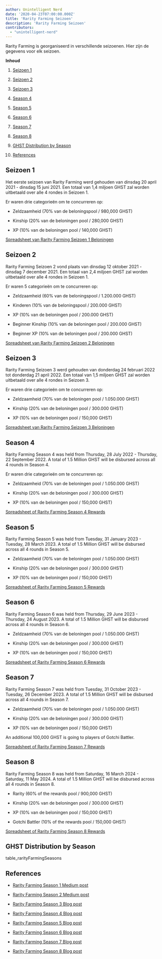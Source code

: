 ```yaml
---
author: Unintelligent Nerd
date: '2020-04-23T07:00:00.000Z'
title: 'Rarity Farming Seizoen'
description: 'Rarity Farming Seizoen'
contributors:
  - "unintelligent-nerd"
---
```


Rarity Farming is georganiseerd in verschillende seizoenen. Hier zijn de gegevens voor elk seizoen.

<div class="contentsBox">

**Inhoud**

<ol>
<li><a href=#season-1>Seizoen 1</a></p>
<li><a href=#season-2>Seizoen 2</a></p>
<li><a href=#season-3>Seizoen 3</a></p>
<li><a href=#season-4>Season 4</a></p>
<li><a href=#season-5>Season 5</a></p>
<li><a href=#season-6>Season 6</a></p>
<li><a href=#season-7>Season 7</a></p>
<li><a href=#season-8>Season 8</a></p>
<li><a href=#ghst-distribution-by-season>GHST Distribution by Season</a></p>
<li><a href=#references>References</a></p>
</ol>

</div>

## Seizoen 1

Het eerste seizoen van Rarity Farming werd gehouden van dinsdag 20 april 2021 - dinsdag 15 juni 2021. Een totaal van 1,4 miljoen GHST zal worden uitbetaald over alle 4 rondes in Seizoen 1.

Er waren drie categorieën om te concurreren op:

* Zeldzaamheid (70% van de beloningspool / 980,000 GHST)

* Kinship (20% van de beloningen pool / 280,000 GHST)

* XP (10% van de beloningen pool / 140,000 GHST)

[Spreadsheet van Rarity Farming Seizoen 1 Beloningen](https://docs.google.com/spreadsheets/d/1Q8vvu38B5cgs2zor8GmkBNHOT9ZZ6i1OBe8JvNlHSFI/)

## Seizoen 2

Rarity Farming Seizoen 2 vond plaats van dinsdag 12 oktober 2021 - dinsdag 7 december 2021. Een totaal van 2,4 miljoen GHST zal worden uitbetaald over alle 4 rondes in Seizoen 1.

Er waren 5 categorieën om te concurreren op:

* Zeldzaamheid (60% van de beloningspool / 1.200.000 GHST)

* Kinderen (10% van de beloningspool / 200.000 GHST)

* XP (10% van de beloningen pool / 200.000 GHST)

* Beginner Kinship (10% van de beloningen pool / 200.000 GHST)

* Beginner XP (10% van de beloningen pool / 200.000 GHST)

[Spreadsheet van Rarity Farming Seizoen 2 Beloningen](https://docs.google.com/spreadsheets/d/1H5MmCmMxTGlbae3FT-v-w7T5XH6pN7y9trAFlb4lxbQ/)

## Seizoen 3

Rarity Farming Seizoen 3 werd gehouden van donderdag 24 februari 2022 tot donderdag 21 april 2022. Een totaal van 1,5 miljoen GHST zal worden uitbetaald over alle 4 rondes in Seizoen 3.

Er waren drie categorieën om te concurreren op:

* Zeldzaamheid (70% van de beloningen pool / 1.050.000 GHST)

* Kinship (20% van de beloningen pool / 300.000 GHST)

* XP (10% van de beloningen pool / 150,000 GHST)

[Spreadsheet van Rarity Farming Seizoen 3 Beloningen](https://docs.google.com/spreadsheets/d/1jH6IEJ7Xu_YvblgEPX9UpT-phLelJ5XsmknkaxQOg7A/)

## Season 4

Rarity Farming Season 4 was held from Thursday, 28 July 2022 - Thursday, 22 September 2022. A total of 1.5 Million GHST will be disbursed across all 4 rounds in Season 4.

Er waren drie categorieën om te concurreren op:

* Zeldzaamheid (70% van de beloningen pool / 1.050.000 GHST)

* Kinship (20% van de beloningen pool / 300.000 GHST)

* XP (10% van de beloningen pool / 150,000 GHST)

[Spreadsheet of Rarity Farming Season 4 Rewards](https://docs.google.com/spreadsheets/d/1VWmd-DD_L45nBOCxIhtGvnBK_JnbmUNqWFRAPl-KwjU/)

## Season 5

Rarity Farming Season 5 was held from Tuesday, 31 January 2023 - Tuesday, 28 March 2023. A total of 1.5 Million GHST will be disbursed across all 4 rounds in Season 5.

* Zeldzaamheid (70% van de beloningen pool / 1.050.000 GHST)

* Kinship (20% van de beloningen pool / 300.000 GHST)

* XP (10% van de beloningen pool / 150,000 GHST)

[Spreadsheet of Rarity Farming Season 5 Rewards](https://docs.google.com/spreadsheets/d/1_7YoQgarJWauRb1KAkU3rIi9QMCrG3Zy4VI9vv7qyCA/)

## Season 6

Rarity Farming Season 6 was held from Thursday, 29 June 2023 - Thursday, 24 August 2023. A total of 1.5 Million GHST will be disbursed across all 4 rounds in Season 6.

* Zeldzaamheid (70% van de beloningen pool / 1.050.000 GHST)

* Kinship (20% van de beloningen pool / 300.000 GHST)

* XP (10% van de beloningen pool / 150,000 GHST)

[Spreadsheet of Rarity Farming Season 6 Rewards](https://docs.google.com/spreadsheets/d/1BkAhzkgkcDNVJKQ7bDL3etpjDjB7ml8iJuMzC1A-KlU/)

## Season 7

Rarity Farming Season 7 was held from Tuesday, 31 October 2023 - Tuesday, 26 December 2023. A total of 1.5 Million GHST will be disbursed across all 4 rounds in Season 7.

* Zeldzaamheid (70% van de beloningen pool / 1.050.000 GHST)

* Kinship (20% van de beloningen pool / 300.000 GHST)

* XP (10% van de beloningen pool / 150,000 GHST)

An additional 100,000 GHST is going to players of Gotchi Battler.

[Spreadsheet of Rarity Farming Season 7 Rewards](https://docs.google.com/spreadsheets/d/1TncwLzWN2HMwEzpAHXNBvTSkWX3kBGXXzpOd2hpb8Ow/)



## Season 8

Rarity Farming Season 8 was held from Saturday, 16 March 2024 - Saturday, 11 May 2024. A total of 1.5 Million GHST will be disbursed across all 4 rounds in Season 8.

* Rarity (60% of the rewards pool / 900,000 GHST)

* Kinship (20% van de beloningen pool / 300.000 GHST)

* XP (10% van de beloningen pool / 150,000 GHST)

* Gotchi Battler (10% of the rewards pool / 150,000 GHST)

[Spreadsheet of Rarity Farming Season 8 Rewards](https://docs.google.com/spreadsheets/d/1JXUbhiGBvj69cHMxkDiRcLvdeyHAZdcZVYpFmcIpPls/)

## GHST Distribution by Season

table_rarityFarmingSeasons

## References

* [Rarity Farming Season 1 Medium post](https://aavegotchi.medium.com/aavegotchi-rarity-farming-season-1-rewards-finalized-2db81e9f66e8)

* [Rarity Farming Season 2 Medium post](https://aavegotchi.medium.com/rarity-farming-season-2-is-coming-dates-announced-7047896eb3ab)

* [Rarity Farming Season 3 Blog post](https://blog.aavegotchi.com/aavegotchi-rarity-farming-season-3-is-coming/)

* [Rarity Farming Season 4 Blog post](https://blog.aavegotchi.com/aavegotchi-rarity-farming-season-4-is-comng/)

* [Rarity Farming Season 5 Blog post](https://blog.aavegotchi.com/aavegotchi-rarity-farming-season-5-is-coming/)

* [Rarity Farming Season 6 Blog post](https://blog.aavegotchi.com/announcing-aavegotchi-rarity-farming-season-6/)

* [Rarity Farming Season 7 Blog post](https://blog.aavegotchi.com/farming-frenzy-announcing-a-new-season-of-rarity-farming/)

* [Rarity Farming Season 8 Blog post](https://blog.aavegotchi.com/rarity-farming-season-8/)